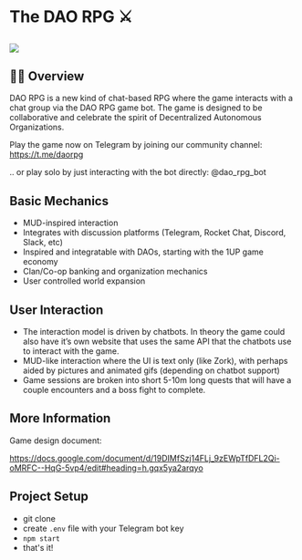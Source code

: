 # The DAO RPG ⚔️
![](https://i.imgur.com/IfPAud9.jpg)
---

## 🧙‍♂️ Overview 

DAO RPG is a new kind of chat-based RPG where the game interacts with a chat group via the DAO RPG game bot. The game is designed to be collaborative and celebrate the spirit of Decentralized Autonomous Organizations.

Play the game now on Telegram by joining our community channel: https://t.me/daorpg

.. or play solo by just interacting with the bot directly: @dao_rpg_bot

## Basic Mechanics
* MUD-inspired interaction
* Integrates with discussion platforms (Telegram, Rocket Chat, Discord, Slack, etc)
* Inspired and integratable with DAOs, starting with the 1UP game economy
* Clan/Co-op banking and organization mechanics
* User controlled world expansion

## User Interaction

* The interaction model is driven by chatbots. In theory the game could also have it’s own website that uses the same API that the chatbots use to interact with the game.
* MUD-like interaction where the UI is text only (like Zork), with perhaps aided by pictures and animated gifs (depending on chatbot support)
* Game sessions are broken into short 5-10m long quests that will have a couple encounters and a boss fight to complete.

## More Information

Game design document: 

https://docs.google.com/document/d/19DIMfSzj14FLj_9zEWpTfDFL2Qi-oMRFC--HqG-5vp4/edit#heading=h.gqx5ya2arqyo

## Project Setup

* git clone
* create `.env` file with your Telegram bot key
* `npm start`
* that's it!
